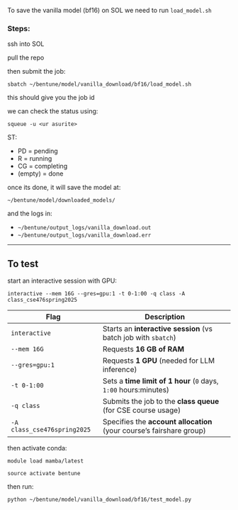To save the vanilla model (bf16) on SOL we need to run `load_model.sh`

### Steps:

ssh into SOL

pull the repo

then submit the job:

`sbatch ~/bentune/model/vanilla_download/bf16/load_model.sh`

this should give you the job id

we can check the status using:

`squeue -u <ur asurite>`

ST:
- PD = pending
- R = running
- CG = completing
- (empty) = done

once its done, it will save the model at:

``~/bentune/model/downloaded_models/``

and the logs in:
- ``~/bentune/output_logs/vanilla_download.out``
- ``~/bentune/output_logs/vanilla_download.err``

---

## To test

start an interactive session with GPU:

`interactive --mem 16G --gres=gpu:1 -t 0-1:00 -q class -A class_cse476spring2025`

| Flag                         | Description                                                             |
|------------------------------|-------------------------------------------------------------------------|
| `interactive`                | Starts an **interactive session** (vs batch job with `sbatch`)         |
| `--mem 16G`                  | Requests **16 GB of RAM**                                               |
| `--gres=gpu:1`               | Requests **1 GPU** (needed for LLM inference)                          |
| `-t 0-1:00`                  | Sets a **time limit of 1 hour** (`0` days, `1:00` hours:minutes)       |
| `-q class`                   | Submits the job to the **class queue** (for CSE course usage)          |
| `-A class_cse476spring2025` | Specifies the **account allocation** (your course’s fairshare group)   |



then activate conda:

`module load mamba/latest`

`source activate bentune`

then run:

`python ~/bentune/model/vanilla_download/bf16/test_model.py`